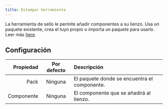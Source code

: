 ```yaml
---
title: Estampar herramienta
---
```


La herramienta de sello le permite añadir componentes a su lienzo.
Usa un paquete existente, crea el tuyo propio o importa un paquete para usarlo. Leer más [here](../../pack).

## Configuración

|  Propiedad | Por defecto | Descripción                                                  |
| ---------: | :---------: | :----------------------------------------------------------- |
|       Pack |   Ninguna   | El paquete donde se encuentra el componente. |
| Componente |   Ninguna   | El componente que se añadirá al lienzo.      |
